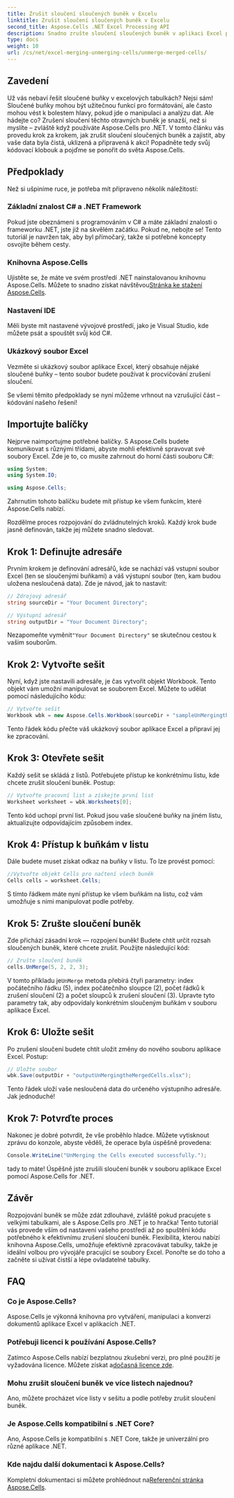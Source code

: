 ```yaml
---
title: Zrušit sloučení sloučených buněk v Excelu
linktitle: Zrušit sloučení sloučených buněk v Excelu
second_title: Aspose.Cells .NET Excel Processing API
description: Snadno zrušte sloučení sloučených buněk v aplikaci Excel pomocí Aspose.Cells pro .NET. Chcete-li vytvářet lepší tabulky, postupujte podle našeho podrobného průvodce.
type: docs
weight: 10
url: /cs/net/excel-merging-unmerging-cells/unmerge-merged-cells/
---
```

## Zavedení

Už vás nebaví řešit sloučené buňky v excelových tabulkách? Nejsi sám! Sloučené buňky mohou být užitečnou funkcí pro formátování, ale často mohou vést k bolestem hlavy, pokud jde o manipulaci a analýzu dat. Ale hádejte co? Zrušení sloučení těchto otravných buněk je snazší, než si myslíte – zvláště když používáte Aspose.Cells pro .NET. V tomto článku vás provedu krok za krokem, jak zrušit sloučení sloučených buněk a zajistit, aby vaše data byla čistá, uklizená a připravená k akci! Popadněte tedy svůj kódovací klobouk a pojďme se ponořit do světa Aspose.Cells.

## Předpoklady

Než si ušpiníme ruce, je potřeba mít připraveno několik náležitostí:

### Základní znalost C# a .NET Framework
Pokud jste obeznámeni s programováním v C# a máte základní znalosti o frameworku .NET, jste již na skvělém začátku. Pokud ne, nebojte se! Tento tutoriál je navržen tak, aby byl přímočarý, takže si potřebné koncepty osvojíte během cesty.

### Knihovna Aspose.Cells
Ujistěte se, že máte ve svém prostředí .NET nainstalovanou knihovnu Aspose.Cells. Můžete to snadno získat návštěvou[Stránka ke stažení Aspose.Cells](https://releases.aspose.com/cells/net/).

### Nastavení IDE
Měli byste mít nastavené vývojové prostředí, jako je Visual Studio, kde můžete psát a spouštět svůj kód C#.

### Ukázkový soubor Excel
Vezměte si ukázkový soubor aplikace Excel, který obsahuje nějaké sloučené buňky – tento soubor budete používat k procvičování zrušení sloučení.

Se všemi těmito předpoklady se nyní můžeme vrhnout na vzrušující část – kódování našeho řešení!

## Importujte balíčky

Nejprve naimportujme potřebné balíčky. S Aspose.Cells budete komunikovat s různými třídami, abyste mohli efektivně spravovat své soubory Excel. Zde je to, co musíte zahrnout do horní části souboru C#:

```csharp
using System;
using System.IO;

using Aspose.Cells;
```

Zahrnutím tohoto balíčku budete mít přístup ke všem funkcím, které Aspose.Cells nabízí.

Rozdělme proces rozpojování do zvládnutelných kroků. Každý krok bude jasně definován, takže jej můžete snadno sledovat.

## Krok 1: Definujte adresáře

Prvním krokem je definování adresářů, kde se nachází váš vstupní soubor Excel (ten se sloučenými buňkami) a váš výstupní soubor (ten, kam budou uložena nesloučená data). Zde je návod, jak to nastavit:

```csharp
// Zdrojový adresář
string sourceDir = "Your Document Directory"; 

// Výstupní adresář
string outputDir = "Your Document Directory"; 
```

 Nezapomeňte vyměnit`"Your Document Directory"` se skutečnou cestou k vašim souborům.

## Krok 2: Vytvořte sešit

Nyní, když jste nastavili adresáře, je čas vytvořit objekt Workbook. Tento objekt vám umožní manipulovat se souborem Excel. Můžete to udělat pomocí následujícího kódu:

```csharp
// Vytvořte sešit
Workbook wbk = new Aspose.Cells.Workbook(sourceDir + "sampleUnMergingtheMergedCells.xlsx");
```

Tento řádek kódu přečte váš ukázkový soubor aplikace Excel a připraví jej ke zpracování. 

## Krok 3: Otevřete sešit

Každý sešit se skládá z listů. Potřebujete přístup ke konkrétnímu listu, kde chcete zrušit sloučení buněk. Postup:

```csharp
// Vytvořte pracovní list a získejte první list
Worksheet worksheet = wbk.Worksheets[0];
```

Tento kód uchopí první list. Pokud jsou vaše sloučené buňky na jiném listu, aktualizujte odpovídajícím způsobem index.

## Krok 4: Přístup k buňkám v listu

Dále budete muset získat odkaz na buňky v listu. To lze provést pomocí:

```csharp
//Vytvořte objekt Cells pro načtení všech buněk
Cells cells = worksheet.Cells;
```

S tímto řádkem máte nyní přístup ke všem buňkám na listu, což vám umožňuje s nimi manipulovat podle potřeby.

## Krok 5: Zrušte sloučení buněk

Zde přichází zásadní krok — rozpojení buněk! Budete chtít určit rozsah sloučených buněk, které chcete zrušit. Použijte následující kód:

```csharp
// Zrušte sloučení buněk
cells.UnMerge(5, 2, 2, 3);
```

 V tomto příkladu je`UnMerge` metoda přebírá čtyři parametry: index počátečního řádku (5), index počátečního sloupce (2), počet řádků k zrušení sloučení (2) a počet sloupců k zrušení sloučení (3). Upravte tyto parametry tak, aby odpovídaly konkrétním sloučeným buňkám v souboru aplikace Excel.

## Krok 6: Uložte sešit

Po zrušení sloučení budete chtít uložit změny do nového souboru aplikace Excel. Postup:

```csharp
// Uložte soubor
wbk.Save(outputDir + "outputUnMergingtheMergedCells.xlsx");
```

Tento řádek uloží vaše nesloučená data do určeného výstupního adresáře. Jak jednoduché!

## Krok 7: Potvrďte proces

Nakonec je dobré potvrdit, že vše proběhlo hladce. Můžete vytisknout zprávu do konzole, abyste věděli, že operace byla úspěšně provedena:

```csharp
Console.WriteLine("UnMerging the Cells executed successfully.");
```

tady to máte! Úspěšně jste zrušili sloučení buněk v souboru aplikace Excel pomocí Aspose.Cells for .NET.

## Závěr

Rozpojování buněk se může zdát zdlouhavé, zvláště pokud pracujete s velkými tabulkami, ale s Aspose.Cells pro .NET je to hračka! Tento tutoriál vás provede vším od nastavení vašeho prostředí až po spuštění kódu potřebného k efektivnímu zrušení sloučení buněk. Flexibilita, kterou nabízí knihovna Aspose.Cells, umožňuje efektivně zpracovávat tabulky, takže je ideální volbou pro vývojáře pracující se soubory Excel. Ponořte se do toho a začněte si užívat čistší a lépe ovladatelné tabulky.

## FAQ

### Co je Aspose.Cells?  
Aspose.Cells je výkonná knihovna pro vytváření, manipulaci a konverzi dokumentů aplikace Excel v aplikacích .NET.

### Potřebuji licenci k používání Aspose.Cells?  
 Zatímco Aspose.Cells nabízí bezplatnou zkušební verzi, pro plné použití je vyžadována licence. Můžete získat a[dočasná licence zde](https://purchase.aspose.com/temporary-license/).

### Mohu zrušit sloučení buněk ve více listech najednou?  
Ano, můžete procházet více listy v sešitu a podle potřeby zrušit sloučení buněk.

### Je Aspose.Cells kompatibilní s .NET Core?  
Ano, Aspose.Cells je kompatibilní s .NET Core, takže je univerzální pro různé aplikace .NET.

### Kde najdu další dokumentaci k Aspose.Cells?  
 Kompletní dokumentaci si můžete prohlédnout na[Referenční stránka Aspose.Cells](https://reference.aspose.com/cells/net/).
